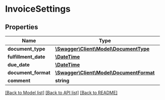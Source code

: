 # InvoiceSettings

## Properties
Name | Type | Description | Notes
------------ | ------------- | ------------- | -------------
**document_type** | [**\Swagger\Client\Model\DocumentType**](DocumentType.md) |  | [optional] 
**fulfillment_date** | [**\DateTime**](\DateTime.md) |  | [optional] 
**due_date** | [**\DateTime**](\DateTime.md) |  | [optional] 
**document_format** | [**\Swagger\Client\Model\DocumentFormat**](DocumentFormat.md) |  | [optional] 
**comment** | **string** |  | [optional] 

[[Back to Model list]](../../README.md#documentation-for-models) [[Back to API list]](../../README.md#documentation-for-api-endpoints) [[Back to README]](../../README.md)

